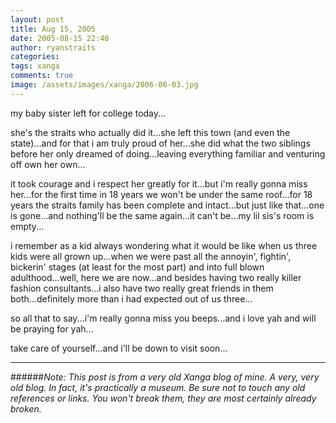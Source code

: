 ```yaml
---
layout: post
title: Aug 15, 2005
date: 2005-08-15 22:40
author: ryanstraits
categories:
tags: xanga
comments: true
image: /assets/images/xanga/2006-06-03.jpg
---
```

my baby sister left for college today...

<!-- break -->

she's the straits who actually did it...she left this town (and even the state)...and for that i am truly proud of her...she did what the two siblings before her only dreamed of doing...leaving everything familiar and venturing off own her own...

it took courage and i respect her greatly for it...but i'm really gonna miss her...for the first time in 18 years we won't be under the same roof...for 18 years the straits family has been complete and intact...but just like that...one is gone...and nothing'll be the same again...it can't be...my lil sis's room is empty...

i remember as a kid always wondering what it would be like when us three kids were all grown up...when we were past all the annoyin', fightin', bickerin' stages (at least for the most part) and into full blown adulthood...well, here we are now...and besides having two really killer fashion consultants...i also have two really great friends in them both...definitely more than i had expected out of us three...

so all that to say...i'm really gonna miss you beeps...and i love yah and will be praying for yah...

take care of yourself...and i'll be down to visit soon...

---

######*Note: This post is from a very old Xanga blog of mine. A very, very old blog. In fact, it's practically a museum. Be sure not to touch any old references or links. You won't break them, they are most certainly already broken.*